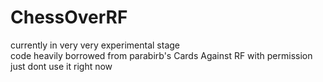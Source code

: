# ChessOverRF
currently in very very experimental stage  
code heavily borrowed from parabirb's Cards Against RF with permission  
just dont use it right now  